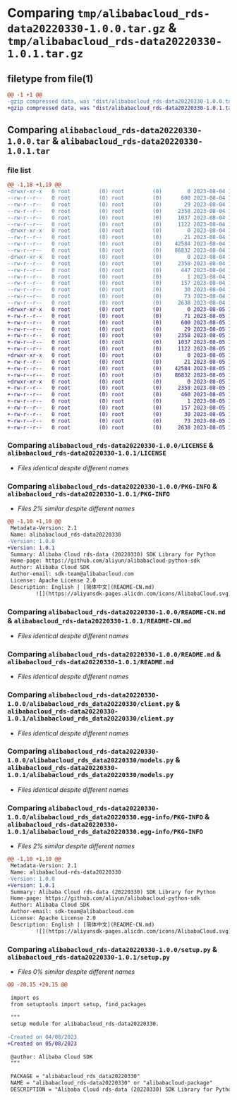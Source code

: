 # Comparing `tmp/alibabacloud_rds-data20220330-1.0.0.tar.gz` & `tmp/alibabacloud_rds-data20220330-1.0.1.tar.gz`

## filetype from file(1)

```diff
@@ -1 +1 @@
-gzip compressed data, was "dist/alibabacloud_rds-data20220330-1.0.0.tar", last modified: Fri Aug  4 15:04:18 2023, max compression
+gzip compressed data, was "dist/alibabacloud_rds-data20220330-1.0.1.tar", last modified: Sat Aug  5 15:04:11 2023, max compression
```

## Comparing `alibabacloud_rds-data20220330-1.0.0.tar` & `alibabacloud_rds-data20220330-1.0.1.tar`

### file list

```diff
@@ -1,18 +1,19 @@
-drwxr-xr-x   0 root         (0) root         (0)        0 2023-08-04 15:04:18.000000 alibabacloud_rds-data20220330-1.0.0/
--rw-r--r--   0 root         (0) root         (0)      600 2023-08-04 15:04:18.000000 alibabacloud_rds-data20220330-1.0.0/LICENSE
--rw-r--r--   0 root         (0) root         (0)       29 2023-08-04 15:04:18.000000 alibabacloud_rds-data20220330-1.0.0/MANIFEST.in
--rw-r--r--   0 root         (0) root         (0)     2358 2023-08-04 15:04:18.000000 alibabacloud_rds-data20220330-1.0.0/PKG-INFO
--rw-r--r--   0 root         (0) root         (0)     1037 2023-08-04 15:04:18.000000 alibabacloud_rds-data20220330-1.0.0/README-CN.md
--rw-r--r--   0 root         (0) root         (0)     1122 2023-08-04 15:04:18.000000 alibabacloud_rds-data20220330-1.0.0/README.md
-drwxr-xr-x   0 root         (0) root         (0)        0 2023-08-04 15:04:18.000000 alibabacloud_rds-data20220330-1.0.0/alibabacloud_rds_data20220330/
--rw-r--r--   0 root         (0) root         (0)       21 2023-08-04 15:04:18.000000 alibabacloud_rds-data20220330-1.0.0/alibabacloud_rds_data20220330/__init__.py
--rw-r--r--   0 root         (0) root         (0)    42584 2023-08-04 15:04:18.000000 alibabacloud_rds-data20220330-1.0.0/alibabacloud_rds_data20220330/client.py
--rw-r--r--   0 root         (0) root         (0)    86832 2023-08-04 15:04:18.000000 alibabacloud_rds-data20220330-1.0.0/alibabacloud_rds_data20220330/models.py
-drwxr-xr-x   0 root         (0) root         (0)        0 2023-08-04 15:04:18.000000 alibabacloud_rds-data20220330-1.0.0/alibabacloud_rds_data20220330.egg-info/
--rw-r--r--   0 root         (0) root         (0)     2358 2023-08-04 15:04:18.000000 alibabacloud_rds-data20220330-1.0.0/alibabacloud_rds_data20220330.egg-info/PKG-INFO
--rw-r--r--   0 root         (0) root         (0)      447 2023-08-04 15:04:18.000000 alibabacloud_rds-data20220330-1.0.0/alibabacloud_rds_data20220330.egg-info/SOURCES.txt
--rw-r--r--   0 root         (0) root         (0)        1 2023-08-04 15:04:18.000000 alibabacloud_rds-data20220330-1.0.0/alibabacloud_rds_data20220330.egg-info/dependency_links.txt
--rw-r--r--   0 root         (0) root         (0)      157 2023-08-04 15:04:18.000000 alibabacloud_rds-data20220330-1.0.0/alibabacloud_rds_data20220330.egg-info/requires.txt
--rw-r--r--   0 root         (0) root         (0)       30 2023-08-04 15:04:18.000000 alibabacloud_rds-data20220330-1.0.0/alibabacloud_rds_data20220330.egg-info/top_level.txt
--rw-r--r--   0 root         (0) root         (0)       73 2023-08-04 15:04:18.000000 alibabacloud_rds-data20220330-1.0.0/setup.cfg
--rw-r--r--   0 root         (0) root         (0)     2638 2023-08-04 15:04:18.000000 alibabacloud_rds-data20220330-1.0.0/setup.py
+drwxr-xr-x   0 root         (0) root         (0)        0 2023-08-05 15:04:11.000000 alibabacloud_rds-data20220330-1.0.1/
+-rw-r--r--   0 root         (0) root         (0)       71 2023-08-05 15:04:11.000000 alibabacloud_rds-data20220330-1.0.1/ChangeLog.md
+-rw-r--r--   0 root         (0) root         (0)      600 2023-08-05 15:04:11.000000 alibabacloud_rds-data20220330-1.0.1/LICENSE
+-rw-r--r--   0 root         (0) root         (0)       29 2023-08-05 15:04:11.000000 alibabacloud_rds-data20220330-1.0.1/MANIFEST.in
+-rw-r--r--   0 root         (0) root         (0)     2358 2023-08-05 15:04:11.000000 alibabacloud_rds-data20220330-1.0.1/PKG-INFO
+-rw-r--r--   0 root         (0) root         (0)     1037 2023-08-05 15:04:11.000000 alibabacloud_rds-data20220330-1.0.1/README-CN.md
+-rw-r--r--   0 root         (0) root         (0)     1122 2023-08-05 15:04:11.000000 alibabacloud_rds-data20220330-1.0.1/README.md
+drwxr-xr-x   0 root         (0) root         (0)        0 2023-08-05 15:04:11.000000 alibabacloud_rds-data20220330-1.0.1/alibabacloud_rds_data20220330/
+-rw-r--r--   0 root         (0) root         (0)       21 2023-08-05 15:04:11.000000 alibabacloud_rds-data20220330-1.0.1/alibabacloud_rds_data20220330/__init__.py
+-rw-r--r--   0 root         (0) root         (0)    42584 2023-08-05 15:04:11.000000 alibabacloud_rds-data20220330-1.0.1/alibabacloud_rds_data20220330/client.py
+-rw-r--r--   0 root         (0) root         (0)    86832 2023-08-05 15:04:11.000000 alibabacloud_rds-data20220330-1.0.1/alibabacloud_rds_data20220330/models.py
+drwxr-xr-x   0 root         (0) root         (0)        0 2023-08-05 15:04:11.000000 alibabacloud_rds-data20220330-1.0.1/alibabacloud_rds_data20220330.egg-info/
+-rw-r--r--   0 root         (0) root         (0)     2358 2023-08-05 15:04:11.000000 alibabacloud_rds-data20220330-1.0.1/alibabacloud_rds_data20220330.egg-info/PKG-INFO
+-rw-r--r--   0 root         (0) root         (0)      460 2023-08-05 15:04:11.000000 alibabacloud_rds-data20220330-1.0.1/alibabacloud_rds_data20220330.egg-info/SOURCES.txt
+-rw-r--r--   0 root         (0) root         (0)        1 2023-08-05 15:04:11.000000 alibabacloud_rds-data20220330-1.0.1/alibabacloud_rds_data20220330.egg-info/dependency_links.txt
+-rw-r--r--   0 root         (0) root         (0)      157 2023-08-05 15:04:11.000000 alibabacloud_rds-data20220330-1.0.1/alibabacloud_rds_data20220330.egg-info/requires.txt
+-rw-r--r--   0 root         (0) root         (0)       30 2023-08-05 15:04:11.000000 alibabacloud_rds-data20220330-1.0.1/alibabacloud_rds_data20220330.egg-info/top_level.txt
+-rw-r--r--   0 root         (0) root         (0)       73 2023-08-05 15:04:11.000000 alibabacloud_rds-data20220330-1.0.1/setup.cfg
+-rw-r--r--   0 root         (0) root         (0)     2638 2023-08-05 15:04:11.000000 alibabacloud_rds-data20220330-1.0.1/setup.py
```

### Comparing `alibabacloud_rds-data20220330-1.0.0/LICENSE` & `alibabacloud_rds-data20220330-1.0.1/LICENSE`

 * *Files identical despite different names*

### Comparing `alibabacloud_rds-data20220330-1.0.0/PKG-INFO` & `alibabacloud_rds-data20220330-1.0.1/PKG-INFO`

 * *Files 2% similar despite different names*

```diff
@@ -1,10 +1,10 @@
 Metadata-Version: 2.1
 Name: alibabacloud_rds-data20220330
-Version: 1.0.0
+Version: 1.0.1
 Summary: Alibaba Cloud rds-data (20220330) SDK Library for Python
 Home-page: https://github.com/aliyun/alibabacloud-python-sdk
 Author: Alibaba Cloud SDK
 Author-email: sdk-team@alibabacloud.com
 License: Apache License 2.0
 Description: English | [简体中文](README-CN.md)
         ![](https://aliyunsdk-pages.alicdn.com/icons/AlibabaCloud.svg)
```

### Comparing `alibabacloud_rds-data20220330-1.0.0/README-CN.md` & `alibabacloud_rds-data20220330-1.0.1/README-CN.md`

 * *Files identical despite different names*

### Comparing `alibabacloud_rds-data20220330-1.0.0/README.md` & `alibabacloud_rds-data20220330-1.0.1/README.md`

 * *Files identical despite different names*

### Comparing `alibabacloud_rds-data20220330-1.0.0/alibabacloud_rds_data20220330/client.py` & `alibabacloud_rds-data20220330-1.0.1/alibabacloud_rds_data20220330/client.py`

 * *Files identical despite different names*

### Comparing `alibabacloud_rds-data20220330-1.0.0/alibabacloud_rds_data20220330/models.py` & `alibabacloud_rds-data20220330-1.0.1/alibabacloud_rds_data20220330/models.py`

 * *Files identical despite different names*

### Comparing `alibabacloud_rds-data20220330-1.0.0/alibabacloud_rds_data20220330.egg-info/PKG-INFO` & `alibabacloud_rds-data20220330-1.0.1/alibabacloud_rds_data20220330.egg-info/PKG-INFO`

 * *Files 2% similar despite different names*

```diff
@@ -1,10 +1,10 @@
 Metadata-Version: 2.1
 Name: alibabacloud-rds-data20220330
-Version: 1.0.0
+Version: 1.0.1
 Summary: Alibaba Cloud rds-data (20220330) SDK Library for Python
 Home-page: https://github.com/aliyun/alibabacloud-python-sdk
 Author: Alibaba Cloud SDK
 Author-email: sdk-team@alibabacloud.com
 License: Apache License 2.0
 Description: English | [简体中文](README-CN.md)
         ![](https://aliyunsdk-pages.alicdn.com/icons/AlibabaCloud.svg)
```

### Comparing `alibabacloud_rds-data20220330-1.0.0/setup.py` & `alibabacloud_rds-data20220330-1.0.1/setup.py`

 * *Files 0% similar despite different names*

```diff
@@ -20,15 +20,15 @@
 
 import os
 from setuptools import setup, find_packages
 
 """
 setup module for alibabacloud_rds-data20220330.
 
-Created on 04/08/2023
+Created on 05/08/2023
 
 @author: Alibaba Cloud SDK
 """
 
 PACKAGE = "alibabacloud_rds_data20220330"
 NAME = "alibabacloud_rds-data20220330" or "alibabacloud-package"
 DESCRIPTION = "Alibaba Cloud rds-data (20220330) SDK Library for Python"
```

